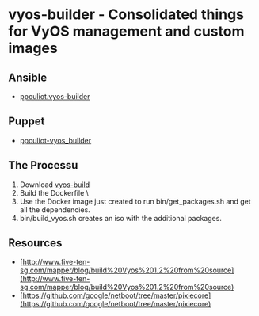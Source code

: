 # vyos-builder - Consolidated things for VyOS management and custom images

## Ansible

* [ppouliot.vyos-builder](https://github.com/ppouliot/vyos-builder/tree/ansible)

## Puppet

* [ppouliot-vyos_builder](https://github.com/ppouliot/vyos-builder/tree/puppet)



##  The Processu
1. Download [vyos-build](https://github.com/vyos/vyos-build)
2. Build the Dockerfile  \
3. Use the Docker image just created to run bin/get_packages.sh <your package>
   and get all the dependencies.
4. bin/build_vyos.sh creates an iso with the additional packages.

## Resources
* [http://www.five-ten-sg.com/mapper/blog/build%20Vyos%201.2%20from%20source](http://www.five-ten-sg.com/mapper/blog/build%20Vyos%201.2%20from%20source)
* [https://github.com/google/netboot/tree/master/pixiecore](https://github.com/google/netboot/tree/master/pixiecore)
 
